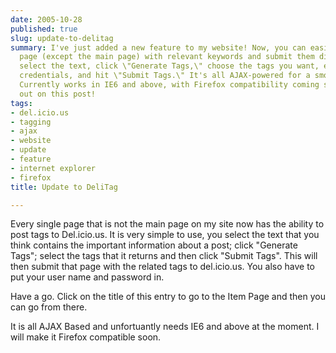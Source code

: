```yaml
---
date: 2005-10-28
published: true
slug: update-to-delitag
summary: I've just added a new feature to my website! Now, you can easily tag any
  page (except the main page) with relevant keywords and submit them directly to Del.icio.us.  Just
  select the text, click \"Generate Tags,\" choose the tags you want, enter your Del.icio.us
  credentials, and hit \"Submit Tags.\" It's all AJAX-powered for a smooth experience.
  Currently works in IE6 and above, with Firefox compatibility coming soon. Try it
  out on this post!
tags:
- del.icio.us
- tagging
- ajax
- website
- update
- feature
- internet explorer
- firefox
title: Update to DeliTag

---
```

Every single page that is not the main page on my site now has the ability to post tags to Del.icio.us.  It is very simple to use, you select the text that you think contains the important information about a post; click "Generate Tags"; select the tags that it returns and then click "Submit Tags".  This will then submit that page with the related tags to del.icio.us.  You also have to put your user name and password in.<p />Have a go.  Click on the title of this entry to go to the Item Page and then you can go from there.<p />It is all AJAX Based and unfortuantly needs IE6 and above at the moment.  I will make it Firefox compatible soon.<p />

